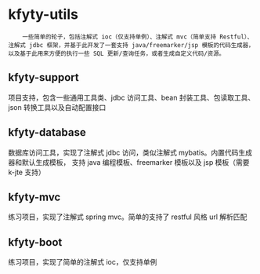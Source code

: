 # kfyty-utils
        一些简单的轮子，包括注解式 ioc（仅支持单例）、注解式 mvc（简单支持 Restful）、注解式 jdbc 框架，并基于此开发了一套支持 java/freemarker/jsp 模板的代码生成器，以及基于此用来方便的执行一些 SQL 更新/查询任务，或者生成自定义代码/资源。

## kfyty-support
项目支持，包含一些通用工具类、jdbc 访问工具、bean 封装工具、包读取工具、
json 转换工具以及自动配置接口

## kfyty-database
数据库访问工具，实现了注解式 jdbc 访问，类似注解式 mybatis。内置代码生成器和默认生成模板，
支持 java 编程模板、freemarker 模板以及 jsp 模板（需要 k-jte 支持）

## kfyty-mvc
练习项目，实现了注解式 spring mvc。简单的支持了 restful 风格 url 解析匹配

## kfyty-boot
练习项目，实现了简单的注解式 ioc，仅支持单例
